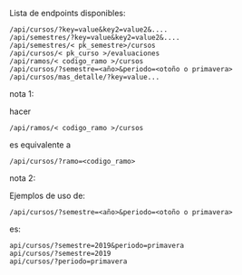 Lista de endpoints disponibles:

~~~
/api/cursos/?key=value&key2=value2&....
/api/semestres/?key=value&key2=value2&....
/api/semestres/< pk_semestre>/cursos
/api/cursos/< pk_curso >/evaluaciones
/api/ramos/< codigo_ramo >/cursos
/api/cursos/?semestre=<año>&periodo=<otoño o primavera>
/api/cursos/mas_detalle/?key=value...
~~~

nota 1:

hacer
~~~
/api/ramos/< codigo_ramo >/cursos
~~~
es equivalente a
~~~
/api/cursos/?ramo=<codigo_ramo>
~~~

nota 2:

Ejemplos de uso de:
~~~
/api/cursos/?semestre=<año>&periodo=<otoño o primavera>
~~~
es:
~~~
api/cursos/?semestre=2019&periodo=primavera
api/cursos/?semestre=2019
api/cursos/?periodo=primavera
~~~
